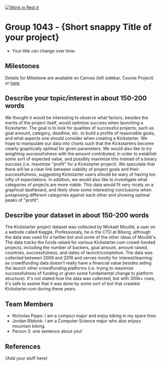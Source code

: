 [![Work in Repl.it](https://classroom.github.com/assets/work-in-replit-14baed9a392b3a25080506f3b7b6d57f295ec2978f6f33ec97e36a161684cbe9.svg)](https://classroom.github.com/online_ide?assignment_repo_id=360450&assignment_repo_type=GroupAssignmentRepo)
# Group 1043 - {Short snappy Title of your project}

- Your title can change over time.

## Milestones

Details for Milestone are available on Canvas (left sidebar, Course Project) or [here](https://firas.moosvi.com/courses/data301/project/milestone01.html).

## Describe your topic/interest in about 150-200 words

We thought it would be interesting to observe what factors, besides the merits of the project itself, would optimize success when launching a Kickstarter.  The goal is to look for qualities of successful projects, such as goal amount, category, deadline, etc. to build a profile of reasonable goals, and what aspects one should consider when creating a Kickstarter.  We hope to manipulate our data into charts such that the Kickstarters become clearly graphically optimal for given parameters.  We would also like to try weighting successfulness with the amount contributed, in order to establish some sort of expected value, and possibly maximize this instead of a binary success (i.e. maximize "profit" for a Kickstarter project).  We speculate that there will be a clear link between viability of project goals and their successfulness, suggesting Kickstarter users should be wary of having too lofty of expectations.  In addition, we would also like to investigate what categories of projects are more viable.  This data would fit very nicely on a graphical dashboard, and likely show some interesting conclusions when juxtaposing different categories against each other and showing optimal peaks of "profit".

## Describe your dataset in about 150-200 words

The Kickstarter project dataset was collected by Mickaël Mouillé, a user on a website called Kaggle.  Professionaly, he is the CTO at Biborg, although the data was used for a twitter bot and some of the other ideas of Mouillé's.  The data tracks the funds raised for various Kickstarter.com crowd-funded projects, including the number of backers, goal amount, amount raised, countries, successfulness, and dates of launch/completion.  The data was collected between 2009 and 2016 and serves mostly for interest/learning: as crowdfunding data doesn't really have a financial value besides aiding the launch other crowdfunding platforms (i.e. trying to maximize successfulness of funding or given some fundamental change to platform structure).  It's not stated how the data was collected, but with 300k+ rows, it's safe to assme that it was done by some sort of bot that crawled Kickstarter.com during these years.

## Team Members

- Nicholas Pippo: I am a compsci major and enjoy biking in my spare time. 
- Jordan Ribbink: I am a Computer Science major who also enjoys mountain biking.
- Person 3: one sentence about you!

## References

{Add your stuff here}
